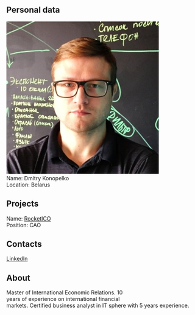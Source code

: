 ## Personal data
![ photo](photo/dmitry_konopelko.jpg)  
Name: Dmitry Konopelko  
Location: Belarus  
## Projects 
Name: [RocketICO](../projects/rocketico.md)  
Position: CAO  
## Contacts
[LinkedIn](https://www.linkedin.com/in/dmitry-konopelko-46b503140/)  
## About
Master of International Economic Relations. 10 years of experience on international financial markets. Certified business analyst in IT sphere with 5 years experience.
